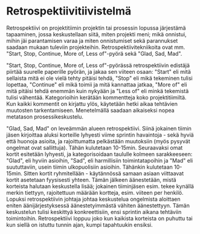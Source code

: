 # Retrospektiivitiivistelmä

Retrospektiivi on projektitiimin projektin tai prosessin lopussa järjestämä tapaaminen, jossa keskustellaan siitä, miten projekti meni; mikä onnistui, mihin jäi parantamisen varaa ja miten onnistumiset sekä parannukset saadaan mukaan tuleviin projekteihin. Retrospektiivitekniikoita ovat mm. "Start, Stop, Continue, More of, Less of"-pyörä sekä "Glad, Sad, Mad".

"Start, Stop, Continue, More of, Less of"-pyörässä retrospektiivin edistäjä piirtää suurelle paperille pyörän, ja jakaa sen viiteen osaan: "Start" eli mitä sellaista mitä ei ole vielä tehty pitäisi tehdä, "Stop" eli mikä tekeminen tulisi lopettaa, "Continue" eli mikä toimii ja mitä kannattaa jatkaa, "More of" eli mitä pitäisi tehdä enemmän kuin nykyään ja "Less of" eli minkä tekemistä tulisi vähentää. Kategorioihin kerätään kommentteja koko projektitiimiltä. Kun kaikki kommentit on kirjattu ylös, käytetään hetki aikaa tehtävien muutosten tarkentamiseen. Menetelmällä saadaan aikaiseksi nopea metatason prosessikeskustelu.

"Glad, Sad, Mad" on leveämmän alueen retrospektiivi. Siinä jokainen tiimin jäsen kirjoittaa aluksi korteille lyhyesti viime sprintin havaintoja - sekä hyviä että huonoja asioita, ja rajoittumatta pelkästään muutoksiin (myös pysyvät ongelmat ovat sallittuja). Tähän kulutetaan 10-15min. Seuraavaksi omat kortit esitetään lyhyesti, ja kategorisoidaan taululle kolmeen sarakkeeseen: "Glad", eli hyviin asioihin, "Sad", eli harmillisiin toimintatapoihin ja "Mad" eli suututtaviin, usein tiimin ulkopuolisiin asioihin. Tähänkin kulutetaan 10-15min. Sitten kortit ryhmitellään - käytännössä samaan asiaan viittaavat kortit asetetaan fyysisesti yhteen. Tämän jälkeen äänestetään, mistä korteista halutaan keskustella lisää; jokainen tiiminjäsen esim. tekee kynällä merkin tiettyyn, rajoitettuun määrään kortteja, esim. viiteen per henkilö. Lopuksi retrospektiivin johtaja johtaa keskustelua ongelmista aloittaen eniten äänijärjestyksessä äänestetyimmästä vähiten äänestettyyn. Tämän keskustelun tulisi keskittyä konkreettisiin, ensi sprintin aikana tehtäviin toimintoihin. Retrospektiivi loppuu joko kun kaikista korteista on puhuttu tai kun siellä on istuttu tunnin ajan, kumpi tapahtuukin ensiksi.